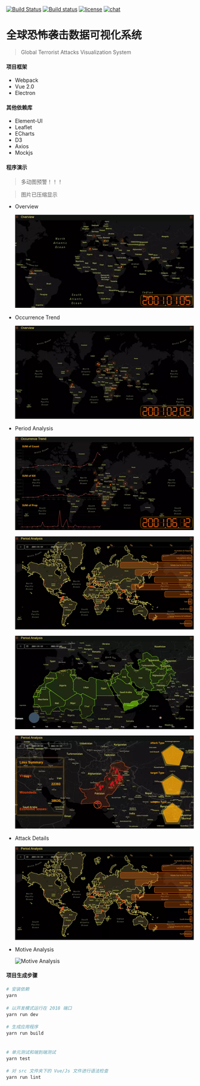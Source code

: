 
[![Build Status](https://travis-ci.org/CS-Tao/GTD-Visualization.svg?branch=master)](https://travis-ci.org/CS-Tao/GTD-Visualization)
[![Build status](https://ci.appveyor.com/api/projects/status/2fv7nefk6ojj509y?svg=true)](https://ci.appveyor.com/project/CS-Tao/gtd-visualization)
[![license](https://img.shields.io/badge/license-MIT-yellow.svg)](https://opensource.org/licenses/MIT)
[![chat](https://img.shields.io/badge/chat-github%20issues-blue.svg)](https://github.com/CS-Tao/GTD-Visualization/issues)

# 全球恐怖袭击数据可视化系统

> Global Terrorist Attacks Visualization System

#### 项目框架

- Webpack
- Vue 2.0
- Electron

#### 其他依赖库

- Element-UI
- Leaflet
- ECharts
- D3
- Axios
- Mockjs

#### 程序演示

> 多动图预警！！！

> 图片已压缩显示

- Overview

    ![Overview](https://github.com/CS-Tao/github-content/raw/master/contents/github/GTD/1.webp)

- Occurrence Trend

    ![Occurrence Trend](https://github.com/CS-Tao/github-content/raw/master/contents/github/GTD/2.webp)

- Period Analysis

    ![Period Analysis](https://github.com/CS-Tao/github-content/raw/master/contents/github/GTD/3.webp)

    ![Period Analysis](https://github.com/CS-Tao/github-content/raw/master/contents/github/GTD/4.webp)

    ![Period Analysis](https://github.com/CS-Tao/github-content/raw/master/contents/github/GTD/5.webp)

    ![Period Analysis](https://github.com/CS-Tao/github-content/raw/master/contents/github/GTD/6.webp)

- Attack Details

    ![Attack Details](https://github.com/CS-Tao/github-content/raw/master/contents/github/GTD/7.webp)

- Motive Analysis

    ![Motive Analysis](https://github.com/CS-Tao/github-content/raw/master/contents/github/GTD/8.webp)

#### 项目生成步骤

``` bash
# 安装依赖
yarn

# 以开发模式运行在 2018 端口
yarn run dev

# 生成应用程序
yarn run build


# 单元测试和端到端测试
yarn test

# 对 src 文件夹下的 Vue/Js 文件进行语法检查
yarn run lint

```
